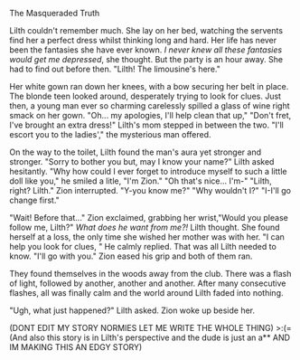 The Masqueraded Truth
  
  Lilth couldn't remember much. She lay on her bed, watching the servents find her a perfect dress whilst thinking long and hard. Her life has never been the fantasies she have ever known. *I never knew all these fantasies would get me depressed*, she thought. But the party is an hour away. She had to find out before then.
  "Lilth! The limousine's here." 
  
  Her white gown ran down her knees, with a bow securing her belt in place. The blonde teen looked around, desperately trying to look for clues. Just then, a young man ever so charming carelessly spilled a glass of wine right smack on her gown.
  "Oh... my apologies, I'll help clean that up,"
  "Don't fret, I've brought an extra dress!" Lilth's mom stepped in between the two.
  "I'll escort you to the ladies'," the mysterious man offered.
  
  On the way to the toilet, Lilth found the man's aura yet stronger and stronger. 
  "Sorry to bother you but, may I know your name?" Lilth asked hesitantly.
  "Why how could I ever forget to introduce myself to such a little doll like you," he smiled a litle, "I'm Zion."
  "Oh that's nice... I'm-"
  "Lilth, right? Lilth." Zion interrupted.
  "Y-you know me?" 
  "Why wouldn't I?"
  "I-I'll go change first."
  
  "Wait! Before that..." Zion exclaimed, grabbing her wrist,"Would you please follow me, Lilth?"
  *What does he want from me?!* Lilth thought. She found herself at a loss, the only time she wished her mother was with her.
  "I can help you look for clues, " He calmly replied.
  That was all Lilth needed to know. 
  "I'll go with you."
  Zion eased his grip and both of them ran. 
  
  They found themselves in the woods away from the club. There was a flash of light, followed by another, another and another. After many consecutive flashes, all was finally calm and the world around Lilth faded into nothing.
  
  "Ugh, what just happened?" Lilth asked.
  Zion woke up beside her.
   
 
  
  (DONT EDIT MY STORY NORMIES LET ME WRITE THE WHOLE THING) >:(=
  (And also this story is in Lilth's perspective and the dude is just an a** AND IM MAKING THIS AN EDGY STORY)
